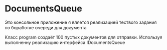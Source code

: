 # DocumentsQueue
Это консольное приложение я вляется реализацией тествого задания по боработке очереди для документа

Класс program создаёт 100 пустых документов для отправки. Используя выполненну реализацию интерфейса IDocumentsQueue
